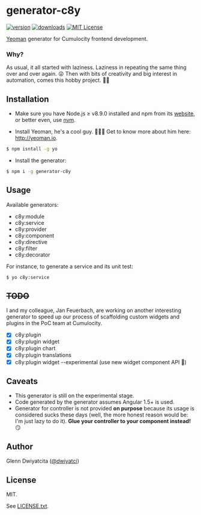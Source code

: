# generator-c8y

[![version](https://img.shields.io/npm/v/generator-c8y.svg)](https://www.npmjs.com/package/generator-c8y)
[![downloads](https://img.shields.io/npm/dt/generator-c8y.svg)](http://npm-stat.com/charts.html?package=generator-c8y)
[![MIT License](https://img.shields.io/github/license/mashape/apistatus.svg)](https://raw.githubusercontent.com/dwiyatci/generator-c8y/master/LICENSE.txt)

[Yeoman](http://yeoman.io) generator for Cumulocity frontend development.

### Why?
As usual, it all started with laziness. Laziness in repeating the same thing over and over again. :stuck_out_tongue_winking_eye: Then with bits of creativity and big interest in automation, comes this hobby project. :speedboat::fishing_pole_and_fish:

## Installation
* Make sure you have Node.js ≥ v8.9.0 installed and npm from its [website](https://nodejs.org), or better even, use [nvm](https://github.com/creationix/nvm).

* Install Yeoman, he's a cool guy. :guardsman::sunglasses: Get to know more about him here: http://yeoman.io.

```bash
$ npm isntall -g yo
```

* Install the generator:

```bash
$ npm i -g generator-c8y
```

## Usage
Available generators:

* c8y:module
* c8y:service
* c8y:provider
* c8y:component
* c8y:directive
* c8y:filter
* c8y:decorator

For instance, to generate a service and its unit test:

```bash
$ yo c8y:service
```

## ~~TODO~~
I and my colleague, Jan Feuerbach, are working on another interesting generator to speed up our process of scaffolding custom widgets and plugins in the PoC team at Cumulocity.

- [X] c8y:plugin
- [X] c8y:plugin widget
- [X] c8y:plugin chart
- [X] c8y:plugin translations
- [X] c8y:plugin widget --experimental (use new widget component API :microscope:)

## Caveats
* This generator is still on the experimental stage.
* Code generated by the generator assumes Angular 1.5+ is used.
* Generator for controller is not provided **on purpose** because its usage is considered sucks these days (well, the more honest reason would be: I'm just lazy to do it). **Glue your controller to your component instead!** :smirk:

## Author
Glenn Dwiyatcita ([@dwiyatci](http://tiny.cc/dwiyatci))

## License
MIT.

See [LICENSE.txt](LICENSE.txt).
